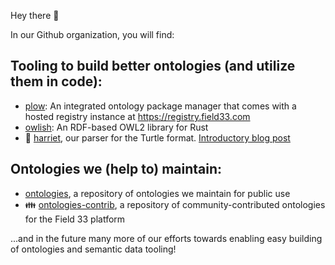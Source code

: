 Hey there 👋

In our Github organization, you will find:

## Tooling to build better ontologies (and utilize them in code):

- [plow](https://github.com/field33/plow): An integrated ontology package manager that comes with a hosted registry instance at <https://registry.field33.com>
- [owlish](https://github.com/field33/owlish): An RDF-based OWL2 library for Rust
- 🐢 [harriet](https://github.com/field33/harriet), our parser for the Turtle format. [Introductory blog post](https://medium.com/field33/open-sourcing-harriet-2d6b30365ebf)

## Ontologies we (help to) maintain:

- [ontologies](https://github.com/field33/ontologies), a repository of ontologies we maintain for public use
- 👪 [ontologies-contrib](https://github.com/field33/ontologies-contrib), a repository of community-contributed ontologies for the Field 33 platform


...and in the future many more of our efforts towards enabling easy building of ontologies and semantic data tooling!
